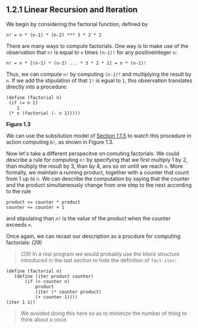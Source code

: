 ## 1.2.1 Linear Recursion and Iteration

We begin by considering the factorial function, defined by

`n! = n * (n-1) * (n-2) *** 3 * 2 * 2`

There are many ways to compute factorials. One way is to make use of the observation that `n!` is equal to `n` times `(n-1)!` for any positiveinteger `n`:

`n! = n * [(n-1) * (n-2) ... * 3 * 2 * 1] = n * (n-1)!`

Thus, we can compute `n!` by computing `(n-1)!` and multiplying the result by `n`. If we add the stipulation of that `1!` is egual to `1`, this observation translates directly into a procedure:

```Lisp
(define (factorial n)
 (if (= n 1)
    1
 (* n (factorial (- n 1)))))
 ```

 **Figure 1.3**

 We can use the subsitution model of  [Section 1.1.5](1.1.5_the_substitution_model_for_proceducre_application.md) to watch this procedure in action computing `6!`, as shown in Figure 1.3.

 Now let's take a different perspecitve on comuting factorials. We could describe a rule for computing `n!` by specifying that we first multiply 1 by 2, than multiply the result by 3, than by 4, ans so on untill we reach `n`. More formally, we maintain a running product, together with a counter that count from 1 up to `n`. We can describe the computation by saying that the counter and the product simultaneously change from one step to the next according to the rule

 ```
 product <= counter * product
 counter <= counter + 1
 ```

 and stipulating than `n!` is the value of the product when the counter exceeds `n`.

 Once again, we can recast our description as a procdure for computing factorials: *(29)*

 > *(29)* In a real program we would probably use the block structure introduced in the last section to hide the definition of `fact-iter`:

 ```Lisp
 (define (factorial n)
    (define (iter product counter)
        (if (> counter n)
            product
            (iter (* counter product)
            (+ counter 1))))
 (iter 1 1))
 ```
 > We avoided doing this here so as to minimize the number of thing to think about a once.

